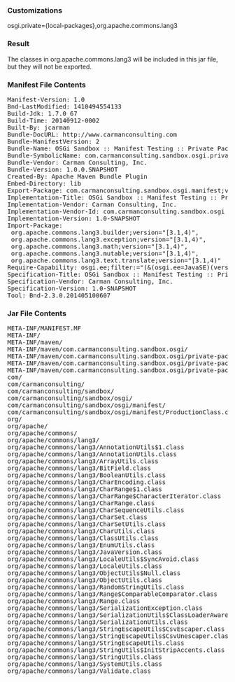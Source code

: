 ### Customizations

osgi.private={local-packages},org.apache.commons.lang3

### Result

The classes in org.apache.commons.lang3 will be included in this jar file, but they will not be exported.

### Manifest File Contents
<pre>
Manifest-Version: 1.0
Bnd-LastModified: 1410494554133
Build-Jdk: 1.7.0_67
Build-Time: 20140912-0002
Built-By: jcarman
Bundle-DocURL: http://www.carmanconsulting.com
Bundle-ManifestVersion: 2
Bundle-Name: OSGi Sandbox :: Manifest Testing :: Private Package
Bundle-SymbolicName: com.carmanconsulting.sandbox.osgi.private-package
Bundle-Vendor: Carman Consulting, Inc.
Bundle-Version: 1.0.0.SNAPSHOT
Created-By: Apache Maven Bundle Plugin
Embed-Directory: lib
Export-Package: com.carmanconsulting.sandbox.osgi.manifest;version="1.0.0"
Implementation-Title: OSGi Sandbox :: Manifest Testing :: Private Package
Implementation-Vendor: Carman Consulting, Inc.
Implementation-Vendor-Id: com.carmanconsulting.sandbox.osgi
Implementation-Version: 1.0-SNAPSHOT
Import-Package: 
 org.apache.commons.lang3.builder;version="[3.1,4)",
 org.apache.commons.lang3.exception;version="[3.1,4)",
 org.apache.commons.lang3.math;version="[3.1,4)",
 org.apache.commons.lang3.mutable;version="[3.1,4)",
 org.apache.commons.lang3.text.translate;version="[3.1,4)"
Require-Capability: osgi.ee;filter:="(&(osgi.ee=JavaSE)(version=1.7))"
Specification-Title: OSGi Sandbox :: Manifest Testing :: Private Package
Specification-Vendor: Carman Consulting, Inc.
Specification-Version: 1.0-SNAPSHOT
Tool: Bnd-2.3.0.201405100607
</pre>

### Jar File Contents
<pre>
META-INF/MANIFEST.MF
META-INF/
META-INF/maven/
META-INF/maven/com.carmanconsulting.sandbox.osgi/
META-INF/maven/com.carmanconsulting.sandbox.osgi/private-package/
META-INF/maven/com.carmanconsulting.sandbox.osgi/private-package/pom.properties
META-INF/maven/com.carmanconsulting.sandbox.osgi/private-package/pom.xml
com/
com/carmanconsulting/
com/carmanconsulting/sandbox/
com/carmanconsulting/sandbox/osgi/
com/carmanconsulting/sandbox/osgi/manifest/
com/carmanconsulting/sandbox/osgi/manifest/ProductionClass.class
org/
org/apache/
org/apache/commons/
org/apache/commons/lang3/
org/apache/commons/lang3/AnnotationUtils$1.class
org/apache/commons/lang3/AnnotationUtils.class
org/apache/commons/lang3/ArrayUtils.class
org/apache/commons/lang3/BitField.class
org/apache/commons/lang3/BooleanUtils.class
org/apache/commons/lang3/CharEncoding.class
org/apache/commons/lang3/CharRange$1.class
org/apache/commons/lang3/CharRange$CharacterIterator.class
org/apache/commons/lang3/CharRange.class
org/apache/commons/lang3/CharSequenceUtils.class
org/apache/commons/lang3/CharSet.class
org/apache/commons/lang3/CharSetUtils.class
org/apache/commons/lang3/CharUtils.class
org/apache/commons/lang3/ClassUtils.class
org/apache/commons/lang3/EnumUtils.class
org/apache/commons/lang3/JavaVersion.class
org/apache/commons/lang3/LocaleUtils$SyncAvoid.class
org/apache/commons/lang3/LocaleUtils.class
org/apache/commons/lang3/ObjectUtils$Null.class
org/apache/commons/lang3/ObjectUtils.class
org/apache/commons/lang3/RandomStringUtils.class
org/apache/commons/lang3/Range$ComparableComparator.class
org/apache/commons/lang3/Range.class
org/apache/commons/lang3/SerializationException.class
org/apache/commons/lang3/SerializationUtils$ClassLoaderAwareObjectInputStream.class
org/apache/commons/lang3/SerializationUtils.class
org/apache/commons/lang3/StringEscapeUtils$CsvEscaper.class
org/apache/commons/lang3/StringEscapeUtils$CsvUnescaper.class
org/apache/commons/lang3/StringEscapeUtils.class
org/apache/commons/lang3/StringUtils$InitStripAccents.class
org/apache/commons/lang3/StringUtils.class
org/apache/commons/lang3/SystemUtils.class
org/apache/commons/lang3/Validate.class
</pre>